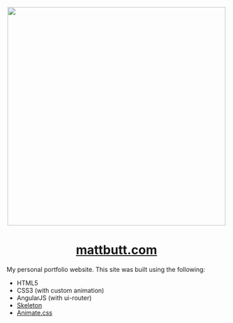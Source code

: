 <p align="center">
<img src="https://i.imgur.com/slywA84.png" width="500px"/>
</p>

<a href="https://mattbutt.com"> <h1 align=center>mattbutt.com</h1> </a>

My personal portfolio website.  This site was built using the following:

- HTML5
- CSS3 (with custom animation)
- AngularJS (with ui-router)
- [Skeleton](http://getskeleton.com/)
- [Animate.css](https://github.com/daneden/animate.css)